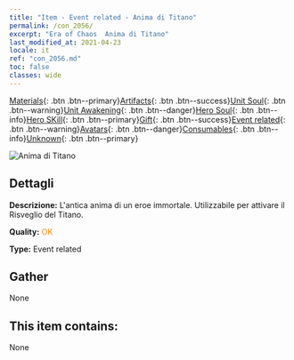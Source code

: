 ```yaml
---
title: "Item - Event related - Anima di Titano"
permalink: /con_2056/
excerpt: "Era of Chaos  Anima di Titano"
last_modified_at: 2021-04-23
locale: it
ref: "con_2056.md"
toc: false
classes: wide
---
```

 [Materials](/ItemsIT/){: .btn .btn--primary}[Artifacts](/ItemsIT/Artifacts/){: .btn .btn--success}[Unit Soul](/ItemsIT/UnitSoul/){: .btn .btn--warning}[Unit Awakening](/ItemsIT/UnitAwakening/){: .btn .btn--danger}[Hero Soul](/ItemsIT/HeroSoul/){: .btn .btn--info}[Hero SKill](/ItemsIT/HeroSkill/){: .btn .btn--primary}[Gift](/ItemsIT/Gift/){: .btn .btn--success}[Event related](/ItemsIT/Events/){: .btn .btn--warning}[Avatars](/ItemsIT/Avatars/){: .btn .btn--danger}[Consumables](/ItemsIT/Consumables/){: .btn .btn--info}[Unknown](/ItemsIT/Unknown/){: .btn .btn--primary}

 ![Anima di Titano](/images/t/juexing_607.jpg)

## Dettagli
 **Descrizione:** L'antica anima di un eroe immortale. Utilizzabile per attivare il Risveglio del Titano.

 **Quality:** <span style="color: #FF8C00">OK</span>

 **Type:** Event related

## Gather

  None

## This item contains:

  None

